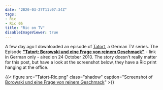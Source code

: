 ```yaml
---
date: "2020-03-27T11:07:34Z"
tags:
- Ric
- Ric 05
title: "Ric on TV"
disableImageViewer: true
---
```


A few day ago I downloaded an episode of [Tatort](https://en.wikipedia.org/wiki/Tatort), a German TV series. The Episode [**"Tatort: Borowski und eine Frage von reinem Geschmack"**](https://de.wikipedia.org/wiki/Tatort:_Borowski_und_eine_Frage_von_reinem_Geschmack) - link in German only - aired on 24 October 2010.
The story doesn't really matter for this post, but have a look at the screenshot below, they have a Ric print hanging at the office.

{{< figure src="Tatort-Ric.png" class="shadow" caption="Screenshot of [Borowski und eine Frage von reinem Geschmack](https://de.wikipedia.org/wiki/Tatort:_Borowski_und_eine_Frage_von_reinem_Geschmack)" >}}
